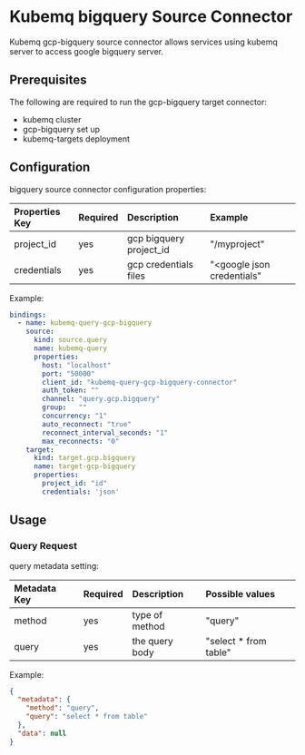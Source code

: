 # Kubemq bigquery Source Connector

Kubemq gcp-bigquery source connector allows services using kubemq server to access google bigquery server.

## Prerequisites
The following are required to run the gcp-bigquery target connector:

- kubemq cluster
- gcp-bigquery set up
- kubemq-targets deployment

## Configuration

bigquery source connector configuration properties:

| Properties Key | Required | Description                                | Example          |
|:---------------|:---------|:-------------------------------------------|:-----------------|
| project_id        | yes      | gcp bigquery project_id                    | "<googleurl>/myproject" |
| credentials       | yes      | gcp credentials files                      | "<google json credentials"      |

Example:

```yaml
bindings:
  - name: kubemq-query-gcp-bigquery
    source:
      kind: source.query
      name: kubemq-query
      properties:
        host: "localhost"
        port: "50000"
        client_id: "kubemq-query-gcp-bigquery-connector"
        auth_token: ""
        channel: "query.gcp.bigquery"
        group:   ""
        concurrency: "1"
        auto_reconnect: "true"
        reconnect_interval_seconds: "1"
        max_reconnects: "0"
    target:
      kind: target.gcp.bigquery
      name: target-gcp-bigquery
      properties:
        project_id: "id"
        credentials: 'json'
```

## Usage

### Query Request

query metadata setting:

| Metadata Key | Required | Description                             | Possible values                         |
|:-------------|:---------|:----------------------------------------|:----------------------------------------|
| method          | yes      | type of method               | "query"                                  |
| query           | yes      | the query body               | "select * from table" |


Example:

```json
{
  "metadata": {
    "method": "query",
    "query": "select * from table"
  },
  "data": null
}
```
